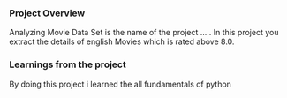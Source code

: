 ### Project Overview

  Analyzing Movie Data Set is the name of the project .....
In this project you extract the details of english Movies which is rated above 8.0.


### Learnings from the project

 By doing this project i learned the all fundamentals of python


